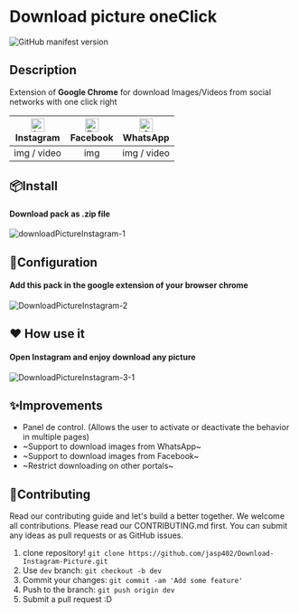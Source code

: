 # Download picture oneClick 
![GitHub manifest version](https://img.shields.io/github/manifest-json/v/jasp402/Download-Instagram-Picture.svg)<br>

## Description
Extension of **Google Chrome** for download Images/Videos from social networks with one click right

| [<img src="https://instagram-brand.com/wp-content/uploads/2016/11/Instagram_AppIcon_Aug2017.png" alt="Instagram" width="24px" height="24px" />](https://www.instagram.com/)<br>Instagram| [<img src="https://www.facebook.com/images/fb_icon_325x325.png" alt="Facebook" width="24px" height="24px" />](https://www.facebook.com/)<br>Facebook | [<img src="https://image.flaticon.com/icons/png/512/124/124034.png" alt="Chrome" width="24px" height="24px" />](https://web.whatsapp.com/)<br>WhatsApp |
| :---: | :---: | :---: | 
| img / video | img | img / video | 

## 📦Install
#### Download pack as .zip file 
![downloadPictureInstagram-1](https://user-images.githubusercontent.com/8978470/83974063-1d72e180-a8b0-11ea-8b22-983af8d9f4a2.gif)

## 🔧Configuration
#### Add this pack in the google extension of your browser chrome
![DownloadPictureInstagram-2](https://user-images.githubusercontent.com/8978470/83974466-113c5380-a8b3-11ea-9327-b5fc83a33d47.gif)

## ❤️ How use it
#### Open Instagram and enjoy download any picture
![DownloadPictureInstagram-3-1](https://user-images.githubusercontent.com/8978470/83974631-780e3c80-a8b4-11ea-83f2-ca7c45d4604d.gif)

## ✨Improvements
- Panel de control. (Allows the user to activate or deactivate the behavior in multiple pages)
- ~Support to download images from WhatsApp~
- ~Support to download images from Facebook~
- ~Restrict downloading on other portals~

## 🤝Contributing
Read our contributing guide and let's build a better together.
We welcome all contributions. Please read our CONTRIBUTING.md first. You can submit any ideas as pull requests or as GitHub issues.

1.  clone repository! `git clone https://github.com/jasp402/Download-Instagram-Picture.git  `
2.  Use `dev` branch: `git checkout -b dev`
3.  Commit your changes: `git commit -am 'Add some feature'`
4.  Push to the branch: `git push origin dev`
5.  Submit a pull request :D
